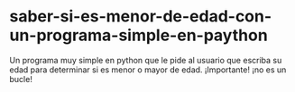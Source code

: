 # saber-si-es-menor-de-edad-con-un-programa-simple-en-paython
Un programa muy simple en python que le pide al usuario que escriba su edad para determinar si es menor o mayor de edad.
¡Importante! ¡no es un bucle!
